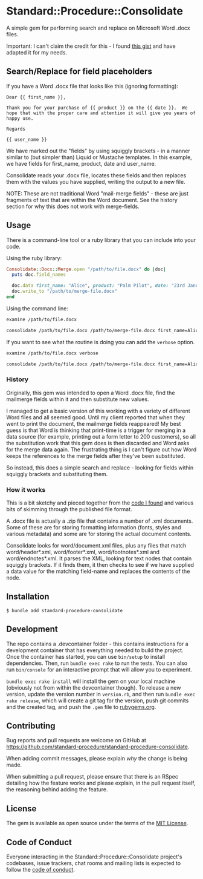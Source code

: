 # Standard::Procedure::Consolidate

A simple gem for performing search and replace on Microsoft Word .docx files.

Important: I can't claim the credit for this - I found [this gist](https://gist.github.com/ericmason/7200448) and have adapted it for my needs.

## Search/Replace for field placeholders

If you have a Word .docx file that looks like this (ignoring formatting): 

```
Dear {{ first_name }},

Thank you for your purchase of {{ product }} on the {{ date }}.  We hope that with the proper care and attention it will give you years of happy use.  

Regards

{{ user_name }}
```

We have marked out the "fields" by using squiggly brackets - in a manner similar to (but simpler than) Liquid or Mustache templates.  In this example, we have fields for first_name, product, date and user_name.  

Consolidate reads your .docx file, locates these fields and then replaces them with the values you have supplied, writing the output to a new file.  

NOTE: These are not traditional Word "mail-merge fields" - these are just fragments of text that are within the Word document.  See the history section for why this does not work with merge-fields.  

## Usage

There is a command-line tool or a ruby library that you can include into your code.  

Using the ruby library: 

```ruby
Consolidate::Docx::Merge.open "/path/to/file.docx" do |doc|
  puts doc.field_names 

  doc.data first_name: "Alice", product: "Palm Pilot", date: "23rd January 2002", user_name: "Bob"
  doc.write_to "/path/to/merge-file.docx"
end 
```

Using the command line: 

```sh
examine /path/to/file.docx 

consolidate /path/to/file.docx /path/to/merge-file.docx first_name=Alice "product=Palm Pilot" "date=23rd January 2022" "user_name=Bob" 
```

If you want to see what the routine is doing you can add the `verbose` option.  

```sh
examine /path/to/file.docx verbose

consolidate /path/to/file.docx /path/to/merge-file.docx first_name=Alice "product=Palm Pilot" "date=23rd January 2022" "user_name=Bob" verbose
```

### History

Originally, this gem was intended to open a Word .docx file, find the mailmerge fields within it and then substitute new values.  

I managed to get a basic version of this working with a variety of different Word files and all seemed good.  Until my client reported that when they went to print the document, the mailmerge fields reappeared!  My best guess is that Word is thinking that print-time is a trigger for merging in a data source (for example, printing out a form letter to 200 customers), so all the substitution work that this gem does is then discarded and Word asks for the merge data again.  The frustrating thing is I can't figure out how Word keeps the references to the merge fields after they've been substituted.  

So instead, this does a simple search and replace - looking for fields within squiggly brackets and substituting them.  

### How it works

This is a bit sketchy and pieced together from the [code I found]((https://gist.github.com/ericmason/7200448)) and various bits of skimming through the published file format.

A .docx file is actually a .zip file that contains a number of .xml documents.  Some of these are for storing formatting information (fonts, styles and various metadata) and some are for storing the actual document contents.  

Consolidate looks for word/document.xml files, plus any files that match word/header*.xml, word/footer*.xml, word/footnotes*.xml and word/endnotes*.xml.  It parses the XML, looking for text nodes that contain squiggly brackets.  If it finds them, it then checks to see if we have supplied a data value for the matching field-name and replaces the contents of the node.  

## Installation

    $ bundle add standard-procedure-consolidate


## Development

The repo contains a .devcontainer folder - this contains instructions for a development container that has everything needed to build the project.  Once the container has started, you can use `bin/setup` to install dependencies. Then, run `bundle exec rake` to run the tests. You can also run `bin/console` for an interactive prompt that will allow you to experiment.

`bundle exec rake install` will install the gem on your local machine (obviously not from within the devcontainer though). To release a new version, update the version number in `version.rb`, and then run `bundle exec rake release`, which will create a git tag for the version, push git commits and the created tag, and push the `.gem` file to [rubygems.org](https://rubygems.org).

## Contributing

Bug reports and pull requests are welcome on GitHub at https://github.com/standard-procedure/standard-procedure-consolidate.

When adding commit messages, please explain _why_ the change is being made.

When submitting a pull request, please ensure that there is an RSpec detailing how the feature works and please explain, in the pull request itself, the reasoning behind adding the feature.

## License

The gem is available as open source under the terms of the [MIT License](https://opensource.org/licenses/MIT).

## Code of Conduct

Everyone interacting in the Standard::Procedure::Consolidate project's codebases, issue trackers, chat rooms and mailing lists is expected to follow the [code of conduct](https://github.com/standard-procedure/standard-procedure-consolidate/blob/main/CODE_OF_CONDUCT.md).
